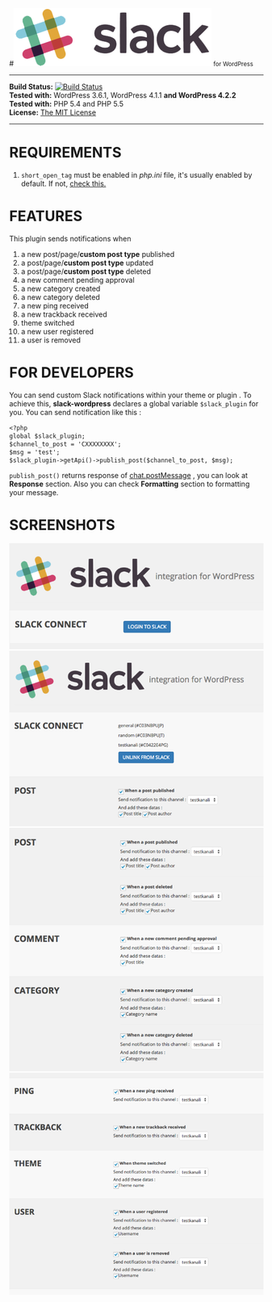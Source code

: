 #![Slack](img/slack.png) <small>for WordPress</small>



----------



**Build Status:** [![Build Status](https://travis-ci.org/erayalakese/slack-wordpress.svg?branch=master)](https://travis-ci.org/erayalakese/slack-wordpress)          
**Tested with:** WordPress 3.6.1, WordPress 4.1.1  **and WordPress 4.2.2**     
**Tested with:** PHP 5.4 and PHP 5.5   
**License:** [The MIT License](http://opensource.org/licenses/MIT)



----------

# REQUIREMENTS
1. `short_open_tag` must be enabled in *php.ini* file, it's usually enabled by default. If not, [check this.](http://php.net/manual/en/ini.core.php#ini.short-open-tag)


# FEATURES
This plugin sends notifications when

 1. a new post/page/**custom post type** published
 2. a post/page/**custom post type** updated
 3. a post/page/**custom post type** deleted
 4. a new comment pending approval 
 5. a new category created 
 6. a new category deleted
 7. a new ping received 
 8. a new trackback received 
 9. theme switched
 10. a new user registered
 11. a user is removed

# FOR DEVELOPERS
You can send custom Slack notifications within your theme or plugin . To achieve this, **slack-wordpress** declares a global variable `$slack_plugin` for you. You can send notification like this :

    <?php
    global $slack_plugin;
    $channel_to_post = 'CXXXXXXXX';
    $msg = 'test';
    $slack_plugin->getApi()->publish_post($channel_to_post, $msg);

`publish_post()` returns response of [chat.postMessage](https://api.slack.com/methods/chat.postMessage) , you can look at **Response** section. Also you can check **Formatting** section to formatting your message.


# SCREENSHOTS
![screenshot-1](assets/screenshot-1.png)
![screenshot-2](assets/screenshot-2.png)
![screenshot-3](assets/screenshot-3.png)
![screenshot-4](assets/screenshot-4.png)
